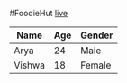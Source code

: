 #FoodieHut
[live](https://arya-kishan.github.io/codsoft_01)

|Name|Age|Gender|
|-|-|-|
|Arya|24|Male|
|Vishwa|18|Female|
